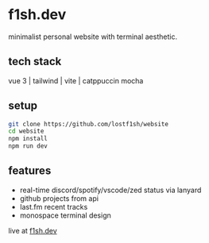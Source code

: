 # f1sh.dev

minimalist personal website with terminal aesthetic.

## tech stack

vue 3 | tailwind | vite | catppuccin mocha

## setup

```bash
git clone https://github.com/lostf1sh/website
cd website
npm install
npm run dev
```

## features

- real-time discord/spotify/vscode/zed status via lanyard
- github projects from api
- last.fm recent tracks
- monospace terminal design

live at [f1sh.dev](https://f1sh.dev)

